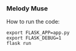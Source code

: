 ### Melody Muse

How to run the code:
```
export FLASK_APP=app.py
export FLASK_DEBUG=1
flask run
```
